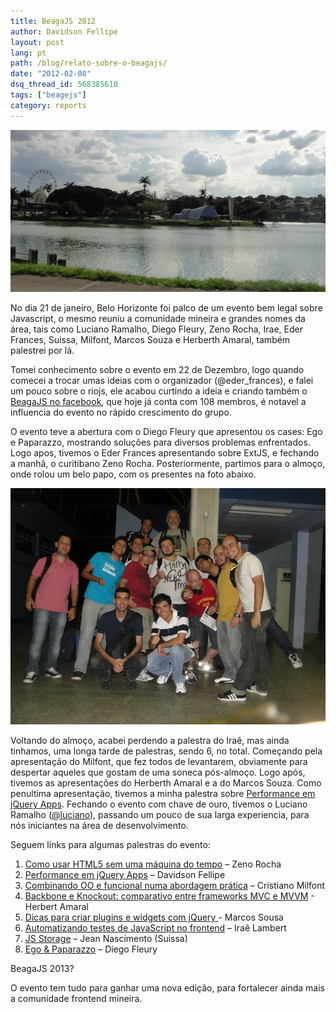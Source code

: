 ```yaml
---
title: BeagaJS 2012
author: Davidson Fellipe
layout: post
lang: pt
path: /blog/relato-sobre-o-beagajs/
date: "2012-02-08"
dsq_thread_id: 568385610
tags: ["beagejs"]
category: reports
---
```


![](./394357_10150551005174548_787149547_8724534_1017665618_n.jpg)

No dia 21 de janeiro, Belo Horizonte foi palco de um evento bem legal sobre Javascript, o mesmo reuniu a comunidade mineira e grandes nomes da área, tais como Luciano Ramalho, Diego Fleury, Zeno Rocha, Irae, Eder Frances, Suissa, Milfont, Marcos Souza e Herberth Amaral, também palestrei por lá.

Tomei conhecimento sobre o evento em 22 de Dezembro, logo quando comecei a trocar umas ideias com o organizador (@eder_frances), e falei um pouco sobre o riojs, ele acabou curtindo a ideia e criando também o [BeagaJS no facebook][2], que hoje já conta com 108 membros, é notavel a influencia do evento no rápido crescimento do grupo.

[2]: https://www.facebook.com/groups/beagajs/

O evento teve a abertura com o Diego Fleury que apresentou os cases: Ego e Paparazzo, mostrando soluções para diversos problemas enfrentados. Logo apos, tivemos o Eder Frances apresentando sobre ExtJS, e fechando a manhã, o curitibano Zeno Rocha. Posteriormente, partimos para o almoço, onde rolou um belo papo, com os presentes na foto abaixo.

![](./409066_10150551011829548_787149547_8724571_883946164_n.jpg)

Voltando do almoço, acabei perdendo a palestra do Iraê, mas ainda tinhamos, uma longa tarde de palestras, sendo 6, no total. Começando pela apresentação do Milfont, que fez todos de levantarem, obviamente para despertar aqueles que gostam de uma soneca pós-almoço. Logo após, tivemos as apresentações do Herberth Amaral e a do Marcos Souza. Como penultima apresentação, tivemos a minha palestra sobre [Performance em jQuery Apps][4]. Fechando o evento com chave de ouro, tivemos o Luciano Ramalho ([@luciano][5]), passando um pouco de sua larga experiencia, para nós iniciantes na área de desenvolvimento.

[4]: http://www.slideshare.net/davidsonfellipe/jqueryperf
[5]: https://twitter.com/#!/luciano

Seguem links para algumas palestras do evento:

1. [Como usar HTML5 sem uma máquina do tempo][7] – Zeno Rocha
2. [Performance em jQuery Apps][4] – Davidson Fellipe
3. [Combinando OO e funcional numa abordagem prática][8] – Cristiano Milfont
4. [Backbone e Knockout: comparativo entre frameworks MVC e MVVM][9] - Herbert Amaral
5. [Dicas para criar plugins e widgets com jQuery ][10]- Marcos Sousa
6. [Automatizando testes de JavaScript no frontend][11] – Iraê Lambert
7. [JS Storage][12] – Jean Nascimento (Suissa)
8. [Ego & Paparazzo][13] – Diego Fleury

[7]: http://comousarhtml5semumamaquinadotempo.com/#1
[8]: http://www.slideshare.net/cmilfont/beagajs
[9]: https://github.com/herberthamaral/bhjs
[10]: http://www.slideshare.net/marcossousa/indo-alem-jquery3
[11]: http://irae.github.com/frontend-tests-pt/#slide1
[12]: http://frontendbrasil.com.br/suissa/eventos/beagajs/#/
[13]: http://www.slideshare.net/dfleury/ego-e-paparazzo

BeagaJS 2013?

O evento tem tudo para ganhar uma nova edição, para fortalecer ainda mais a comunidade frontend mineira.
